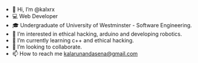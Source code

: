 - 👋 Hi, I’m @kalxrx
- 💻 Web Developer
- 🎓 Undergraduate of University of Westminster - Software Engineering.
- 👀 I’m interested in ethical hacking, arduino and developing robotics.
- 🌱 I’m currently learning c++ and ethical hacking.
- 💞️ I’m looking to collaborate.
- 📫 How to reach me kalarunandasena@gmail.com


